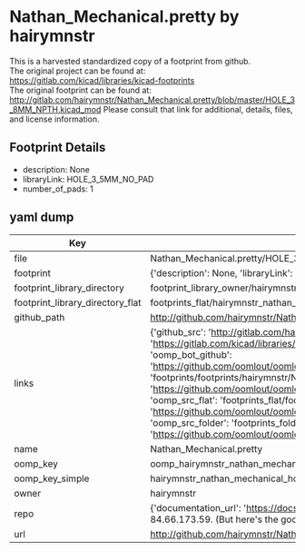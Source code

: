 # Nathan_Mechanical.pretty by hairymnstr  
This is a harvested standardized copy of a footprint from github.  
The original project can be found at:  
https://gitlab.com/kicad/libraries/kicad-footprints  
The original footprint can be found at:
http://gitlab.com/hairymnstr/Nathan_Mechanical.pretty/blob/master/HOLE_3_8MM_NPTH.kicad_mod
Please consult that link for additional, details, files, and license information.  
## Footprint Details
* description: None  
* libraryLink: HOLE_3_5MM_NO_PAD  
* number_of_pads: 1  
## yaml dump  
| Key | Value |  
| --- | --- |  
| file | Nathan_Mechanical.pretty/HOLE_3_5MM_NO_PAD.kicad_mod |  
| footprint | {'description': None, 'libraryLink': 'HOLE_3_5MM_NO_PAD', 'number_of_pads': 1} |  
| footprint_library_directory | footprint_library_owner/hairymnstr_Nathan_Mechanical.pretty |  
| footprint_library_directory_flat | footprints_flat/hairymnstr_nathan_mechanical_hole_3_5mm_no_pad/working |  
| github_path | http://github.com/hairymnstr/Nathan_Mechanical.pretty/blob/master/HOLE_3_5MM_NO_PAD.kicad_mod |  
| links | {'github_src': 'http://gitlab.com/hairymnstr/Nathan_Mechanical.pretty/blob/master/HOLE_3_8MM_NPTH.kicad_mod', 'github_src_repo': 'https://gitlab.com/kicad/libraries/kicad-footprints', 'oomp_bot': 'footprints/hairymnstr_nathan_mechanical_hole_3_5mm_no_pad/working', 'oomp_bot_github': 'https://github.com/oomlout/oomlout_oomp_footprint_bot/tree/main/footprints/hairymnstr_nathan_mechanical_hole_3_5mm_no_pad/working', 'oomp_doc': 'footprints/footprints/hairymnstr/Nathan_Mechanical/HOLE_3_5MM_NO_PAD/working/', 'oomp_doc_github': 'https://github.com/oomlout/oomlout_oomp_footprint_doc/tree/main/footprints/footprints/hairymnstr/Nathan_Mechanical/HOLE_3_5MM_NO_PAD/working', 'oomp_src_flat': 'footprints_flat/footprints_flat/hairymnstr_nathan_mechanical_hole_3_5mm_no_pad/working', 'oomp_src_flat_github': 'https://github.com/oomlout/oomlout_oomp_footprint_src/tree/main/footprints_flat/hairymnstr_nathan_mechanical_hole_3_5mm_no_pad/working', 'oomp_src_folder': 'footprints_folder/footprints_folder/hairymnstr/Nathan_Mechanical/HOLE_3_5MM_NO_PAD/working', 'oomp_src_folder_github': 'https://github.com/oomlout/oomlout_oomp_footprint_src/tree/main/footprints_folder/hairymnstr/Nathan_Mechanical/HOLE_3_5MM_NO_PAD/working'} |  
| name | Nathan_Mechanical.pretty |  
| oomp_key | oomp_hairymnstr_nathan_mechanical_hole_3_5mm_no_pad |  
| oomp_key_simple | hairymnstr_nathan_mechanical_hole_3_5mm_no_pad |  
| owner | hairymnstr |  
| repo | {'documentation_url': 'https://docs.github.com/rest/overview/resources-in-the-rest-api#rate-limiting', 'message': "API rate limit exceeded for 84.66.173.59. (But here's the good news: Authenticated requests get a higher rate limit. Check out the documentation for more details.)"} |  
| url | http://github.com/hairymnstr/Nathan_Mechanical.pretty |  

